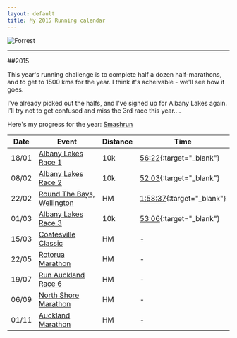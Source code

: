 ```yaml
---
layout: default
title: My 2015 Running calendar
---
```


![Forrest](http://www.moviequotesandmore.com/image-files/forrest-gump-quotes-23.jpg)

---

##2015

This year's running challenge is to complete half a dozen half-marathons, and to get to 1500 kms for the year. I think it's acheivable - we'll see how it goes.

I've already picked out the halfs, and I've signed up for Albany Lakes again. I'll try not to get confused and miss the 3rd race this year....


Here's my progress for the year: [Smashrun](http://smashrun.com/ian.randall/overview/2015)


| Date | Event | Distance | Time |
| ---- | ----- | ---- | ------ |
| 18/01 | [Albany Lakes Race 1](http://albanylakes.co.nz/) | 10k | [56:22](http://tiktok.biz/albanylakes/2015r1/0010){:target="_blank"} |
| 08/02 | [Albany Lakes Race 2](http://albanylakes.co.nz/) | 10k | [52:03](http://tiktok.biz/albanylakes/2015r2/0010){:target="_blank"} |
| 22/02 | [Round The Bays, Wellington](http://wellingtonroundthebays.co.nz/) | HM | [1:58:37](http://tiktok.biz/wellingtonroundthebays/2015/30328){:target="_blank"} |
| 01/03 | [Albany Lakes Race 3](http://albanylakes.co.nz/) | 10k | [53:06](http://tiktok.biz/albanylakes/2015r3/0010/){:target="_blank"} |
| 15/03 | [Coatesville Classic](http://coatesvilleclassic.co.nz/) | HM | - |
| 22/05 | [Rotorua Marathon](http://www.rotoruamarathon.co.nz/) | HM | - |
| 19/07 | [Run Auckland Race 6](http://www.runauckland.co.nz/) | HM | - |
| 06/09 | [North Shore Marathon](http://www.northshoremarathon.co.nz/) | HM | - |
| 01/11 | [Auckland Marathon](http://www.aucklandmarathon.co.nz/) | HM | - |

